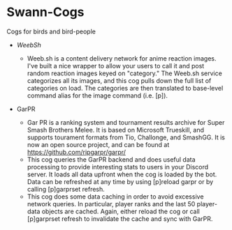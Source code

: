 # Swann-Cogs
Cogs for birds and bird-people

* *WeebSh*
    * Weeb.sh is a content delivery network for anime reaction images. I've built a nice wrapper to allow your users to call it and post random reaction images keyed on "category." The Weeb.sh service categorizes all its images, and this cog pulls down the full list of categories on load. The categories are then translated to base-level command alias for the image command (i.e. [p]<any weeb.sh category>).

* GarPR
    * Gar PR is a ranking system and tournament results archive for Super Smash Brothers Melee. It is based on Microsoft Trueskill, and supports tourament formats from Tio, Challonge, and SmashGG. It is now an open source project, and can be found at https://github.com/ripgarpr/garpr/
    * This cog queries the GarPR backend and does useful data processing to provide interesting stats to users in your Discord server. It loads all data upfront when the cog is loaded by the bot. Data can be refreshed at any time by using [p]reload garpr or by calling [p]garprset refresh.
    * This cog does some data caching in order to avoid excessive network queries. In particular, player ranks and the last 50 player-data objects are cached. Again, either reload the cog or call [p]garprset refresh to invalidate the cache and sync with GarPR.
